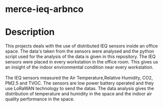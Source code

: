 # merce-ieq-arbnco
# Description
This projects deals with the use of distributed IEQ sensors inside an office space. The data's taken from the sensors were analysed and the python script used for the analysis of the data is given in this repository. The IEQ sensors were placed in every workstation in the office room. This gives us an insight of the indoor environmental condition near every workstation.
<br />
<br />
The IEQ sensors measured the Air Temperature,Relative Humidity, CO2, PM2.5 and TVOC. The sensors are low power battery operated and they use LoRaWAN technology to send the datas. The data analysis gives the distribution of temperature and humidity in the space and the indoor air quality performance in the space.
